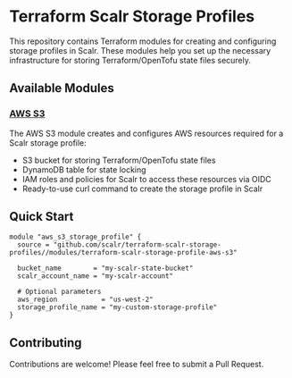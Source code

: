 # Terraform Scalr Storage Profiles

This repository contains Terraform modules for creating and configuring storage profiles in Scalr. These modules help you set up the necessary infrastructure for storing Terraform/OpenTofu state files securely.


## Available Modules

### [AWS S3](./modules/terraform-scalr-storage-profile-aws-s3)

The AWS S3 module creates and configures AWS resources required for a Scalr storage profile:
- S3 bucket for storing Terraform/OpenTofu state files
- DynamoDB table for state locking
- IAM roles and policies for Scalr to access these resources via OIDC
- Ready-to-use curl command to create the storage profile in Scalr

## Quick Start

```hcl
module "aws_s3_storage_profile" {
  source = "github.com/scalr/terraform-scalr-storage-profiles//modules/terraform-scalr-storage-profile-aws-s3"

  bucket_name        = "my-scalr-state-bucket"
  scalr_account_name = "my-scalr-account"

  # Optional parameters
  aws_region           = "us-west-2"
  storage_profile_name = "my-custom-storage-profile"
}
```

## Contributing

Contributions are welcome! Please feel free to submit a Pull Request.
